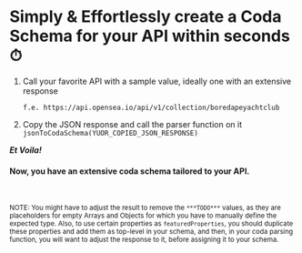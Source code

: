 # Simply & Effortlessly create a Coda Schema for your API within seconds ⏱

1. Call your favorite API with a sample value, ideally one with an extensive response

      ```f.e. https://api.opensea.io/api/v1/collection/boredapeyachtclub```

2. Copy the JSON response and call the parser function on it ```jsonToCodaSchema(YUOR_COPIED_JSON_RESPONSE)```

***Et Voila!***

#### Now, you have an extensive coda schema tailored to your API. 

&nbsp;

<sup>NOTE: You might have to adjust the result to remove the ```***TODO***``` values, as they are placeholders for empty Arrays and Objects for which you have to manually define the expected type. Also, to use certain properties as ```featuredProperties```, you should duplicate these properties and add them as top-level in your schema, and then, in your coda parsing function, you will want to adjust the response to it, before assigning it to your schema.</sup>
